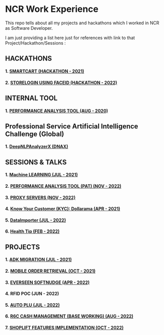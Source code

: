 # NCR Work Experience

This repo tells about all my projects and hackathons which I worked in NCR as Software Developer.

I am just providing a list here just for references with link to that Project/Hackathon/Sessions :

## HACKATHONS
#### 1. [SMARTCART (HACKATHON - 2021)](https://github.com/9916103020/SMARTCART)

#### 2. [STORELOGIN USING FACEID (HACKATHON - 2022)](https://github.com/9916103020/Store-Login-Using-FACEID)


## INTERNAL TOOL
#### 1. [PERFORMANCE ANALYSIS TOOL (AUG - 2020)]()

## Professional Service Artificial Intelligence Challenge (Global)
#### 1. [DeepNLPAnalyzerX (DNAX)](https://github.com/9916103020/DNAX-DeepNLPAnalyzerX-)

## SESSIONS & TALKS 
#### 1. [Machine LEARNING (JUL - 2021)](https://github.com/9916103020/Machine-Learning)
#### 2. [PERFORMANCE ANALYSIS TOOL (PAT) (NOV - 2022)](https://github.com/9916103020/Performance-Analysis-Tool-PAT-)
#### 3. [PROXY SERVERS (NOV - 2022)](https://github.com/9916103020/PROXY-SERVERS)
#### 4. [Know Your Customer (KYC): Dollarama (APR - 2021)](https://github.com/9916103020/Know-Your-Customer-KYC-Dollarama)
#### 5. [DataImporter (JUL - 2022)]()
#### 6. [Health Tip (FEB - 2022)](https://github.com/9916103020/Health-Tips)


## PROJECTS
#### 1. [ADK MIGRATION (JUL - 2021)](https://github.com/9916103020/ADK-Migration-JUL-2021-)

#### 2. [MOBILE ORDER RETRIEVAL (OCT - 2021)](https://github.com/9916103020/Mobile-Order-Retrieval-OCT-2021-)

#### 3. [EVERSEEN SOFTNUDGE (APR - 2022)]()

#### 4. RFID POC (JUN - 2022)
   

#### 5. [AUTO PLU (JUL - 2022)](https://github.com/9916103020/AUTO-PLU-JUL-2022-)

#### 6. [R6C CASH MANAGEMENT (BASE WORKING) (AUG - 2022)]()

#### 7. [SHOPLIFT FEATURES IMPLEMENTATION (OCT - 2022)](https://github.com/9916103020/SHOPLIFT-FEATURES-IMPLEMENTATION-OCT---2022-)


